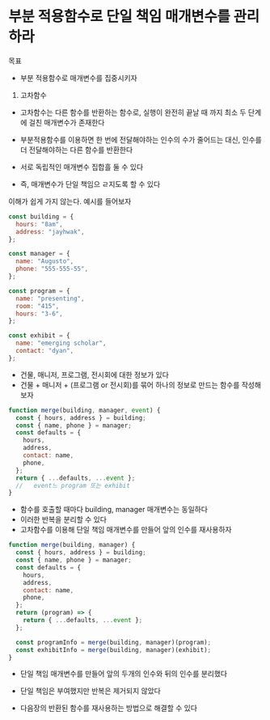 # 부분 적용함수로 단일 책임 매개변수를 관리하라

목표

- 부분 적용함수로 매개변수를 집중시키자

1. 고차함수

- 고차함수는 다른 함수를 반환하는 함수로, 실행이 완전히 끝날 때 까지 최소 두 단계에 걸친 매개변수가 존재한다

- 부분적용함수를 이용하면 한 번에 전달해야하는 인수의 수가 줄어드는 대신, 인수를 더 전달해야하는 다른 함수를 반환한다
- 서로 독립적인 매개변수 집합흘 둘 수 있다
- 즉, 매개변수가 단일 책임으 ㄹ지도록 할 수 있다

이해가 쉽게 가지 않는다. 예시를 들어보자

```js
const building = {
  hours: "8am",
  address: "jayhwak",
};

const manager = {
  name: "Augusto",
  phone: "555-555-55",
};

const program = {
  name: "presenting",
  room: "415",
  hours: "3-6",
};

const exhibit = {
  name: "emerging scholar",
  contact: "dyan",
};
```

- 건물, 매니저, 프로그램, 전시회에 대한 정보가 있다
- 건물 + 매니저 + (프로그램 or 전시회)를 묶어 하나의 정보로 만드는 함수를 작성해보자

```js
function merge(building, manager, event) {
  const { hours, address } = building;
  const { name, phone } = manager;
  const defaults = {
    hours,
    address,
    contact: name,
    phone,
  };
  return { ...defaults, ...event };
  //   event느 program 또는 exhibit
}
```

- 함수를 호출할 때마다 building, manager 매개변수는 동일하다
- 이러한 반복을 분리할 수 있다
- 고차함수를 이용해 단일 책임 매개변수를 만들어 앞의 인수를 재사용하자

```js
function merge(building, manager) {
  const { hours, address } = building;
  const { name, phone } = manager;
  const defaults = {
    hours,
    address,
    contact: name,
    phone,
  };
  return (program) => {
    return { ...defaults, ...event };
  };

  const programInfo = merge(building, manager)(program);
  const exhibitInfo = merge(building, manager)(exhibit);
}
```

- 단일 책임 매개변수를 만들어 앞의 두개의 인수와 뒤의 인수를 분리했다

- 단일 책임은 부여했지만 반복은 제거되지 않았다

- 다음장의 반환된 함수를 재사용하는 방법으로 해결할 수 있다

